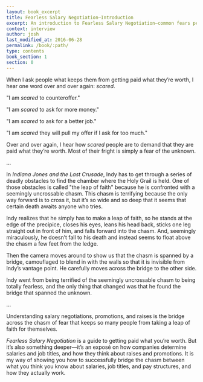```yaml
---
layout: book_excerpt
title: Fearless Salary Negotiation—Introduction
excerpt: An introduction to Fearless Salary Negotiation—common fears people have and how we can overcome them.
context: interview
author: josh
last_modified_at: 2016-06-28
permalink: /book/:path/
type: contents
book_section: 1
section: 0
---
```

When I ask people what keeps them from getting paid what they’re worth, I hear one word over and over again: *scared*. 

"I am *scared* to counteroffer." 

"I am *scared* to ask for more money." 

"I am *scared* to ask for a better job." 

"I am *scared* they will pull my offer if I ask for too much."

Over and over again, I hear how *scared* people are to demand that they are paid what they’re worth. Most of their fright is simply a fear of the unknown.

<p class="u-center">…</p>

In *Indiana Jones and the Last Crusade*, Indy has to get through a series of deadly obstacles to find the chamber where the Holy Grail is held. One of those obstacles is called "the leap of faith" because he is confronted with a seemingly uncrossable chasm. This chasm is terrifying because the only way forward is to cross it, but it’s so wide and so deep that it seems that certain death awaits anyone who tries.

Indy realizes that he simply has to make a leap of faith, so he stands at the edge of the precipice, closes his eyes, leans his head back, sticks one leg straight out in front of him, and falls forward into the chasm. And, seemingly miraculously, he doesn’t fall to his death and instead seems to float above the chasm a few feet from the ledge.

Then the camera moves around to show us that the chasm is spanned by a bridge, camouflaged to blend in with the walls so that it is invisible from Indy’s vantage point. He carefully moves across the bridge to the other side.

Indy went from being terrified of the seemingly uncrossable chasm to being totally fearless, and the only thing that changed was that he found the bridge that spanned the unknown.

<p class="u-center">…</p>

Understanding salary negotiations, promotions, and raises is the bridge across the chasm of fear that keeps so many people from taking a leap of faith for themselves.

*Fearless Salary Negotiation* is a guide to getting paid what you’re worth. But it’s also something deeper—it’s an exposé on how companies determine salaries and job titles, and how they think about raises and promotions. It is my way of showing you how to successfully bridge the chasm between what you think you know about salaries, job titles, and pay structures, and how they actually work.